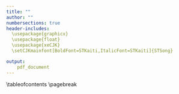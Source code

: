 ```yaml
---
title: ""
author: ""
numbersections: true
header-includes:
  \usepackage{graphicx}
  \usepackage{float}
  \usepackage{xeCJK}
  \setCJKmainfont[BoldFont=STKaiti,ItalicFont=STKaiti]{STSong}

output:
    pdf_document
---
```


\tableofcontents
\pagebreak
